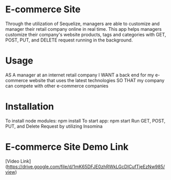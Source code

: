# E-commerce Site
Through the utilization of Sequelize, managers are able to customize and manager their retail company online in real time. This app helps managers customize their company's website products, tags and categories with GET, POST, PUT, and DELETE request running in the background. 

# Usage 
AS A manager at an internet retail company
I WANT a back end for my e-commerce website that uses the latest technologies
SO THAT my company can compete with other e-commerce companies

# Installation
To install node modules: npm install
To start app: npm start
Run GET, POST, PUT, and Delete Request by utilizing Insomina 

# E-commerce Site Demo Link
[Video Link] (https://drive.google.com/file/d/1mK65DFJE0zhRWkLGcDICufTjeEzNw985/view)